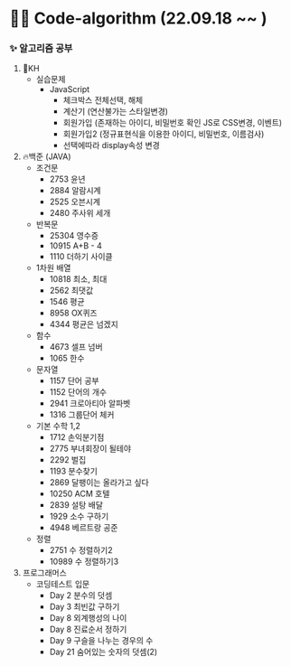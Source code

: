 # 🧑‍💻 Code-algorithm (22.09.18 ~~ )

### ✨ 알고리즘 공부
<ol>
    <li>👻KH
        <ul>
            <li>실습문제
                <ul>
                    <li>JavaScript
                        <ul>
                            <li>체크박스 전체선택, 해체</li>
                            <li>계산기 (연산불가는 스타일변경)</li>
                            <li>회원가입 (존재하는 아이디, 비밀번호 확인 JS로 CSS변경, 이벤트)</li>
                            <li>회원가입2 (정규표현식을 이용한 아이디, 비밀번호, 이름검사)</li>
                            <li>선택에따라 display속성 변경</li>
                        </ul>
                </ul>
        </ul>
    <li>🔥백준 (JAVA)
        <ul>
            <li>조건문
                <ul>
                    <li>2753 윤년</li>
                    <li>2884 알람시계</li>
                    <li>2525 오븐시계</li>
                    <li>2480 주사위 세개</li>
                </ul>
            </li>
            <li> 반복문
                <ul>
                    <li>25304 영수증</li>
                    <li>10915 A+B - 4</li>
                    <li>1110  더하기 사이클</li>
                </ul>
            </li>
            <li> 1차원 배열
                <ul>
                    <li>10818 최소, 최대</li>
                    <li>2562 최댓값</li>
                    <li>1546 평균</li>
                    <li>8958 OX퀴즈</li>
                    <li>4344 평균은 넘겠지</li>
                </ul>
            </li>
            <li> 함수
                <ul>
                    <li>4673 셀프 넘버</li>
                    <li>1065 한수</li>
                </ul>
            </li>
            <li> 문자열
                <ul>
                    <li>1157 단어 공부</li>
                    <li>1152 단어의 개수</li>
                    <li>2941 크로아티아 알파벳</li>
                    <li>1316 그룹단어 체커</li>
                </ul>
            </li>
            <li> 기본 수학 1,2
                <ul>
                    <li>1712 손익분기점</li>
                    <li>2775 부녀회장이 될테야</li>
                    <li>2292 벌집</li>
                    <li>1193 분수찾기</li>
                    <li>2869 달팽이는 올라가고 싶다</li>
                    <li>10250 ACM 호텔</li>
                    <li>2839 설탕 배달</li>
                    <li>1929 소수 구하기</li>
                    <li>4948 베르트랑 공준</li>
                </ul>
            </li>
            <li> 정렬
                <ul>
                    <li>2751 수 정렬하기2</li>
                    <li>10989 수 정렬하기3</li>
                </ul>
            </li>
        </ul>
    <li>프로그래머스
        <ul>
            <li>코딩테스트 입문
                <ul>
                    <li>Day 2 분수의 덧셈</li>
                    <li>Day 3 최빈값 구하기</li>
                    <li>Day 8 외계행성의 나이</li>
                    <li>Day 8 진료순서 정하기</li>
                    <li>Day 9 구슬을 나누는 경우의 수</li>
                    <li>Day 21 숨어있는 숫자의 덧셈(2)</li>
                </ul>
            </li>
        </ul>
</ol>
